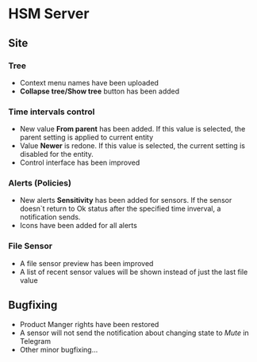# HSM Server

## Site

### Tree
* Context menu names have been uploaded
* **Collapse tree/Show tree** button has been added

### Time intervals control
* New value **From parent** has been added. If this value is selected, the parent setting is applied to current entity
* Value **Newer** is redone. If this value is selected, the current setting is disabled for the entity.
* Control interface has been improved

### Alerts (Policies)
* New alerts **Sensitivity** has been added for sensors. If the sensor doesn`t return to Ok status after the specified time inverval, a notification sends.
* Icons have been added for all alerts

### File Sensor
* A file sensor preview has been improved
* A list of recent sensor values will be shown instead of just the last file value

## Bugfixing
* Product Manger rights have been restored
* A sensor will not send the notification about changing state to *Mute* in Telegram
* Other minor bugfixing...